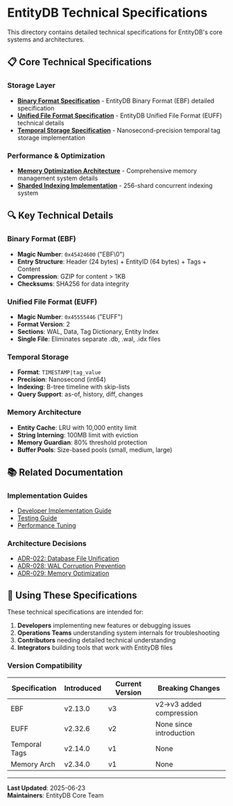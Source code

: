 # EntityDB Technical Specifications

This directory contains detailed technical specifications for EntityDB's core systems and architectures.

## 📋 Core Technical Specifications

### Storage Layer
- **[Binary Format Specification](./binary-format-specification.md)** - EntityDB Binary Format (EBF) detailed specification
- **[Unified File Format Specification](./unified-file-format-specification.md)** - EntityDB Unified File Format (EUFF) technical details
- **[Temporal Storage Specification](./temporal-storage-specification.md)** - Nanosecond-precision temporal tag storage implementation

### Performance & Optimization
- **[Memory Optimization Architecture](./memory-optimization-architecture.md)** - Comprehensive memory management system details
- **[Sharded Indexing Implementation](../../../developer-guide/implementation/sharded-indexing-implementation.md)** - 256-shard concurrent indexing system

## 🔍 Key Technical Details

### Binary Format (EBF)
- **Magic Number**: `0x45424600` ("EBF\0")
- **Entry Structure**: Header (24 bytes) + EntityID (64 bytes) + Tags + Content
- **Compression**: GZIP for content > 1KB
- **Checksums**: SHA256 for data integrity

### Unified File Format (EUFF)
- **Magic Number**: `0x45555446` ("EUFF") 
- **Format Version**: 2
- **Sections**: WAL, Data, Tag Dictionary, Entity Index
- **Single File**: Eliminates separate .db, .wal, .idx files

### Temporal Storage
- **Format**: `TIMESTAMP|tag_value`
- **Precision**: Nanosecond (int64)
- **Indexing**: B-tree timeline with skip-lists
- **Query Support**: as-of, history, diff, changes

### Memory Architecture
- **Entity Cache**: LRU with 10,000 entity limit
- **String Interning**: 100MB limit with eviction
- **Memory Guardian**: 80% threshold protection
- **Buffer Pools**: Size-based pools (small, medium, large)

## 📚 Related Documentation

### Implementation Guides
- [Developer Implementation Guide](../../developer-guide/implementation/)
- [Testing Guide](../../developer-guide/testing/)
- [Performance Tuning](../../admin-guide/07-monitoring-guide.md)

### Architecture Decisions
- [ADR-022: Database File Unification](../../architecture/adr/ADR-022-database-file-unification.md)
- [ADR-028: WAL Corruption Prevention](../../architecture/adr/ADR-028-wal-corruption-prevention.md)
- [ADR-029: Memory Optimization](../../architecture/adr/ADR-029-intelligent-recovery-system.md)

## 🔧 Using These Specifications

These technical specifications are intended for:

1. **Developers** implementing new features or debugging issues
2. **Operations Teams** understanding system internals for troubleshooting
3. **Contributors** needing detailed technical understanding
4. **Integrators** building tools that work with EntityDB files

### Version Compatibility

| Specification | Introduced | Current Version | Breaking Changes |
|--------------|------------|-----------------|------------------|
| EBF | v2.13.0 | v3 | v2→v3 added compression |
| EUFF | v2.32.6 | v2 | None since introduction |
| Temporal Tags | v2.14.0 | v1 | None |
| Memory Arch | v2.34.0 | v1 | None |

---

**Last Updated**: 2025-06-23  
**Maintainers**: EntityDB Core Team